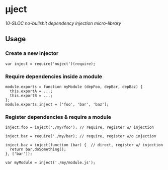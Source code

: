 # µject

_10-SLOC no-bullshit dependency injection micro-library_

## Usage

### Create a new injector

```
var inject = require('muject')(require);
```

### Require dependencies inside a module

```
module.exports = function myModule (depFoo, depBar, depBaz) {
  this.exportA = ...;
  this.exportB = ...;
};
module.exports.inject = ['foo', 'bar', 'baz'];
```

### Register dependencies & require a module

```
inject.foo = inject('./my/foo'); // require, register w/ injection

inject.bar = require('./my/bar); // require, register w/o injection

inject.baz = inject(function (bar) {  // direct, register w/ injection
  return bar.doSomething();
}, ['bar']);

var myModule = inject('./my/module.js');
```